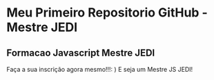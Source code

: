 # Meu Primeiro Repositorio GitHub - Mestre JEDI
## Formacao Javascript Mestre JEDI

Faça a sua inscrição agora mesmo!!!: ) E seja um Mestre JS JEDI!
